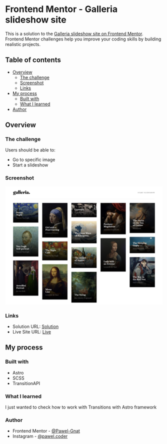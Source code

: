 # Frontend Mentor - Galleria slideshow site

This is a solution to the [Galleria slideshow site on Frontend Mentor](https://www.frontendmentor.io/challenges/galleria-slideshow-site-tEA4pwsa6). Frontend Mentor challenges help you improve your coding skills by building realistic projects.

## Table of contents

- [Overview](#overview)
  - [The challenge](#the-challenge)
  - [Screenshot](#screenshot)
  - [Links](#links)
- [My process](#my-process)
  - [Built with](#built-with)
  - [What I learned](#what-i-learned)
- [Author](#author)

## Overview

### The challenge

Users should be able to:

- Go to specific image
- Start a slideshow

### Screenshot

![](./screenshots/screenshot.jpg)

### Links

- Solution URL: [Solution]()
- Live Site URL: [Live](https://frontend-mentor-galleria-slideshow.vercel.app/)

## My process

### Built with

- Astro
- SCSS
- TransitionAPI

### What I learned

I just wanted to check how to work with Transitions with Astro framework

### Author

- Frontend Mentor - [@Pawel-Gnat](https://www.frontendmentor.io/profile/Pawel-Gnat)
- Instagram - [@pawel.coder](https://www.instagram.com/pawel.coder/)

